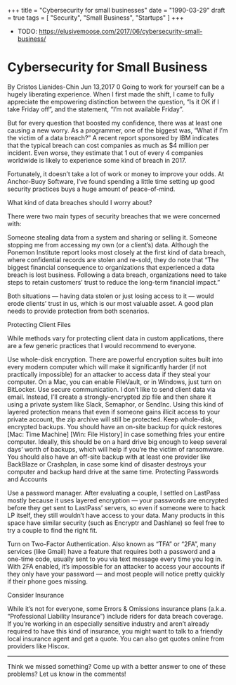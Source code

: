 +++
title = "Cybersecurity for small businesses"
date = "1990-03-29"
draft = true
tags = [
    "Security",
    "Small Business",
    "Startups"
]
+++

- TODO: https://elusivemoose.com/2017/06/cybersecurity-small-business/

# Cybersecurity for Small Business

By Cristos Lianides-Chin Jun 13,2017 0 Going to work for yourself can be a
hugely liberating experience. When I first made the shift, I came to fully
appreciate the empowering distinction between the question, “Is it OK if I take
Friday off”, and the statement, “I’m not available Friday”.

But for every question that boosted my confidence, there was at least one
causing a new worry. As a programmer, one of the biggest was, “What if I’m the
victim of a data breach?” A recent report sponsored by IBM indicates that the
typical breach can cost companies as much as $4 million per incident. Even
worse, they estimate that 1 out of every 4 companies worldwide is likely to
experience some kind of breach in 2017.

Fortunately, it doesn’t take a lot of work or money to improve your odds. At
Anchor-Buoy Software, I’ve found spending a little time setting up good security
practices buys a huge amount of peace-of-mind.

What kind of data breaches should I worry about?

There were two main types of security breaches that we were concerned with:

Someone stealing data from a system and sharing or selling it. Someone stopping
me from accessing my own (or a client’s) data. Although the Ponemon Institute
report looks most closely at the first kind of data breach, where confidential
records are stolen and re-sold, they do note that “The biggest financial
consequence to organizations that experienced a data breach is lost business.
Following a data breach, organizations need to take steps to retain customers’
trust to reduce the long-term financial impact.”

Both situations — having data stolen or just losing access to it — would erode
clients’ trust in us, which is our most valuable asset. A good plan needs to
provide protection from both scenarios.

Protecting Client Files

While methods vary for protecting client data in custom applications, there are
a few generic practices that I would recommend to everyone.

Use whole-disk encryption. There are powerful encryption suites built into every
modern computer which will make it significantly harder (if not practically
impossible) for an attacker to access data if they steal your computer. On a
Mac, you can enable FileVault, or in Windows, just turn on BitLocker. Use secure
communication. I don’t like to send client data via email. Instead, I’ll create
a strongly-encrypted zip file and then share it using a private system like
Slack, Semaphor, or SendInc. Using this kind of layered protection means that
even if someone gains illicit access to your private account, the zip archive
will still be protected. Keep whole-disk, encrypted backups. You should have an
on-site backup for quick restores [Mac: Time Machine] [Win: File History] in
case something fries your entire computer. Ideally, this should be on a hard
drive big enough to keep several days’ worth of backups, which will help if
you’re the victim of ransomware. You should also have an off-site backup with at
least one provider like BackBlaze or Crashplan, in case some kind of disaster
destroys your computer and backup hard drive at the same time. Protecting
Passwords and Accounts

Use a password manager. After evaluating a couple, I settled on LastPass mostly
because it uses layered encryption — your passwords are encrypted before they
get sent to LastPass’ servers, so even if someone were to hack LP itself, they
still wouldn’t have access to your data. Many products in this space have
similar security (such as Encryptr and Dashlane) so feel free to try a couple to
find the right fit.

Turn on Two-Factor Authentication. Also known as “TFA” or “2FA”, many services
(like Gmail) have a feature that requires both a password and a one-time code,
usually sent to you via text message every time you log in. With 2FA enabled,
it’s impossible for an attacker to access your accounts if they only have your
password — and most people will notice pretty quickly if their phone goes
missing.

Consider Insurance

While it’s not for everyone, some Errors & Omissions insurance plans (a.k.a.
“Professional Liability Insurance”) include riders for data breach coverage. If
you’re working in an especially sensitive industry and aren’t already required
to have this kind of insurance, you might want to talk to a friendly local
insurance agent and get a quote. You can also get quotes online from providers
like Hiscox.

---

Think we missed something? Come up with a better answer to one of these
problems? Let us know in the comments!
